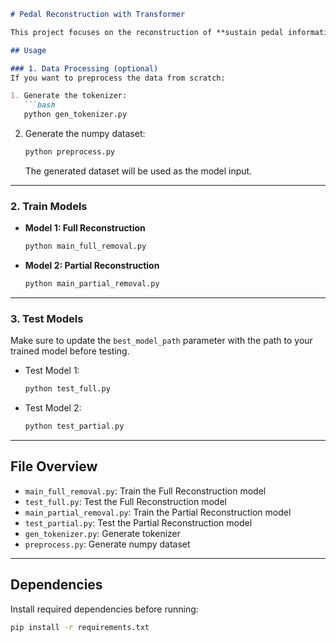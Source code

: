 
````markdown
# Pedal Reconstruction with Transformer

This project focuses on the reconstruction of **sustain pedal information** in expressive piano performances using Transformer-based models. Two scenarios are supported: **Full Reconstruction** and **Partial Reconstruction**.

## Usage

### 1. Data Processing (optional)
If you want to preprocess the data from scratch:

1. Generate the tokenizer:
   ```bash
   python gen_tokenizer.py
````

2. Generate the numpy dataset:

   ```bash
   python preprocess.py
   ```

   The generated dataset will be used as the model input.

---

### 2. Train Models

* **Model 1: Full Reconstruction**

  ```bash
  python main_full_removal.py
  ```

* **Model 2: Partial Reconstruction**

  ```bash
  python main_partial_removal.py
  ```

---

### 3. Test Models

Make sure to update the `best_model_path` parameter with the path to your trained model before testing.

* Test Model 1:

  ```bash
  python test_full.py
  ```

* Test Model 2:

  ```bash
  python test_partial.py
  ```

---

## File Overview

* `main_full_removal.py`: Train the Full Reconstruction model
* `test_full.py`: Test the Full Reconstruction model
* `main_partial_removal.py`: Train the Partial Reconstruction model
* `test_partial.py`: Test the Partial Reconstruction model
* `gen_tokenizer.py`: Generate tokenizer
* `preprocess.py`: Generate numpy dataset

---

## Dependencies

Install required dependencies before running:

```bash
pip install -r requirements.txt
```

